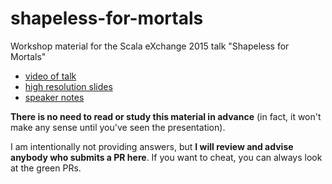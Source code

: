 # shapeless-for-mortals

Workshop material for the Scala eXchange 2015 talk "Shapeless for Mortals"

- [video of talk](https://skillsmatter.com/skillscasts/6875-workshop-shapeless-for-mortals)
- [high resolution slides](http://fommil.github.io/scalax15/)
- [speaker notes](http://fommil.github.io/scalax15/scalax-shapeless-mortals-notes.html)

**There is no need to read or study this material in advance** (in fact, it won't make any sense until you've seen the presentation).

I am intentionally not providing answers, but **I will review and advise anybody who submits a PR here**. If you want to cheat, you can always look at the green PRs.
